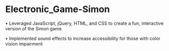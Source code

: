 # Electronic_Game-Simon
• Leveraged JavaScript, jQuery, HTML, and CSS to create a fun, interactive version of the Simon game

• Implemented sound effects to increase accessibility for those with color vision impairment

